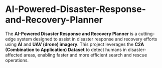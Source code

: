 # AI-Powered-Disaster-Response-and-Recovery-Planner

The **AI-Powered Disaster Response and Recovery Planner** is a cutting-edge system designed to assist in disaster response and recovery efforts using **AI** and **UAV (drone) imagery**. This project leverages the **C2A (Combination to Application) Dataset** to detect humans in disaster-affected areas, enabling faster and more efficient search and rescue operations.
